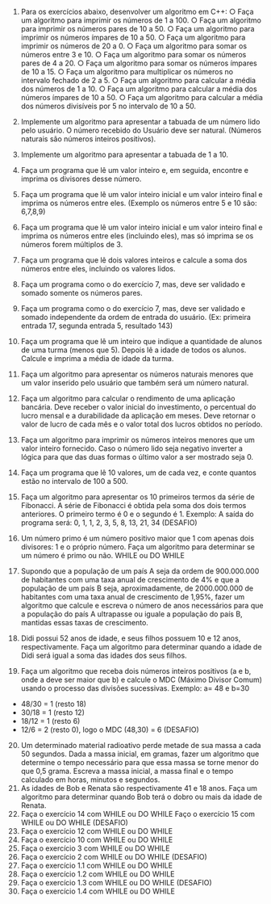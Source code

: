 1.	Para os exercícios abaixo, desenvolver um algoritmo em C++:
○	Faça um algoritmo para imprimir os números de 1 a 100.
○	Faça um algoritmo para imprimir os números pares de 10 a 50.
○	Faça um algoritmo para imprimir os números ímpares de 10 a 50.
○	Faça um algoritmo para imprimir os números de 20 a 0.
○	Faça um algoritmo para somar os números entre 3 e 10.
○	Faça um algoritmo para somar os números pares de 4 a 20.
○	Faça um algoritmo para somar os números ímpares de 10 a 15.
○	Faça um algoritmo para multiplicar os números no intervalo fechado de 2 a 5.
○	Faça um algoritmo para calcular a média dos números de 1 a 10.
○	Faça um algoritmo para calcular a média dos números ímpares de 10 a 50.
○	Faça um algoritmo para calcular a média dos números divisíveis por 5 no intervalo de 10 a 50.
2.	Implemente um algoritmo para apresentar a tabuada de um número lido pelo usuário. O número recebido do Usuário deve ser natural. (Números naturais são números inteiros positivos).
3.	Implemente um algoritmo para apresentar a tabuada de 1 a 10.
4.	Faça um programa que lê um valor inteiro e, em seguida, encontre e imprima os divisores desse número.
5.	Faça um programa que lê um valor inteiro inicial e um valor inteiro final e imprima os números entre eles. (Exemplo os números entre 5 e 10 são: 6,7,8,9)
6.	Faça um programa que lê um valor inteiro inicial e um valor inteiro final e imprima os números entre eles (incluindo eles), mas só imprima se os números forem múltiplos de 3.
7.	Faça um programa que lê dois valores inteiros e calcule a soma dos números entre eles, incluindo os valores lidos.
8.	Faça um programa como o do exercício 7, mas, deve ser validado e somado somente os números pares.
9.	Faça um programa como o do exercício 7, mas, deve ser validado e somado independente da ordem de entrada do usuário. (Ex: primeira entrada 17, segunda entrada 5, resultado 143)
10.	Faça um programa que lê um inteiro que indique a quantidade de alunos de uma turma (menos que 5). Depois lê a idade de todos os alunos. Calcule e imprima a média de idade da turma.
11.	Faça um algoritmo para apresentar os números naturais menores que um valor inserido pelo usuário que também será um número natural.
12.	Faça um algoritmo para calcular o rendimento de uma aplicação bancária. Deve receber o valor inicial do investimento, o percentual do lucro mensal e a durabilidade da aplicação em meses. Deve retornar o valor de lucro de cada mês e o valor total dos lucros obtidos no período.
13.	Faça um algoritmo para imprimir os números inteiros menores que um valor inteiro fornecido. Caso o número lido seja negativo inverter a lógica para que das duas formas o último valor a ser mostrado seja 0.
14.	Faça um programa que lê 10 valores, um de cada vez, e conte quantos estão no intervalo de 100 a 500.
15.	Faça um algoritmo para apresentar os 10 primeiros termos da série de Fibonacci. A série de Fibonacci é obtida pela soma dos dois termos anteriores. O primeiro termo é 0 e o segundo é 1. Exemplo: A saída do programa será:
0, 1, 1, 2, 3, 5, 8, 13, 21, 34 (DESAFIO)
16.	Um número primo é um número positivo maior que 1 com apenas dois divisores: 1 e o próprio número. Faça um algoritmo para determinar se um número é primo ou não.
WHILE ou DO WHILE
17.	Supondo que a população de um país A seja da ordem de 900.000.000 de habitantes com uma taxa anual de crescimento de 4% e que a população de um país B seja, aproximadamente, de 2000.000.000 de habitantes com uma taxa anual de crescimento de 1,95%, fazer um algoritmo que calcule e escreva o número de anos necessários para que a população do país A ultrapasse ou iguale a população do país B, mantidas essas taxas de crescimento.
18.	Didi possui 52 anos de idade, e seus filhos possuem 10 e 12 anos, respectivamente. Faça um algoritmo para determinar quando a idade de Didi será igual a soma das idades dos seus filhos.
 
 
 
19.	Faça um algoritmo que receba dois números inteiros positivos (a e b, onde a deve ser maior que b) e calcule o MDC (Máximo Divisor Comum) usando o processo das divisões sucessivas.
Exemplo: a= 48 e b=30
- 48/30 = 1 (resto 18)
- 30/18 = 1 (resto 12)
- 18/12 = 1 (resto 6)
- 12/6 = 2 (resto 0), logo o MDC (48,30) = 6 (DESAFIO)
20.	Um determinado material radioativo perde metade de sua massa a cada 50 segundos. Dada a massa inicial, em gramas, fazer um algoritmo que determine o tempo necessário para que essa massa se torne menor do que 0,5 grama. Escreva a massa inicial, a massa final e o tempo calculado em horas, minutos e segundos.
21.	As idades de Bob e Renata são respectivamente 41 e 18 anos. Faça um algoritmo para determinar quando Bob terá o dobro ou mais da idade de Renata.
22.	Faça o exercício 14 com WHILE ou DO WHILE
Faço o exercício 15 com WHILE ou DO WHILE  (DESAFIO)
23.	Faça o exercício 12 com WHILE ou DO WHILE
24.	Faça o exercício 10 com WHILE ou DO WHILE
25.	Faça o exercício 3 com WHILE ou DO WHILE
26.	Faça o exercício 2 com WHILE ou DO WHILE (DESAFIO)
27.	Faça o exercício 1.1 com WHILE ou DO WHILE
28.	Faça o exercício 1.2 com WHILE ou DO WHILE
29.	Faça o exercício 1.3 com WHILE ou DO WHILE (DESAFIO)
30.	Faça o exercício 1.4 com WHILE ou DO WHILE
